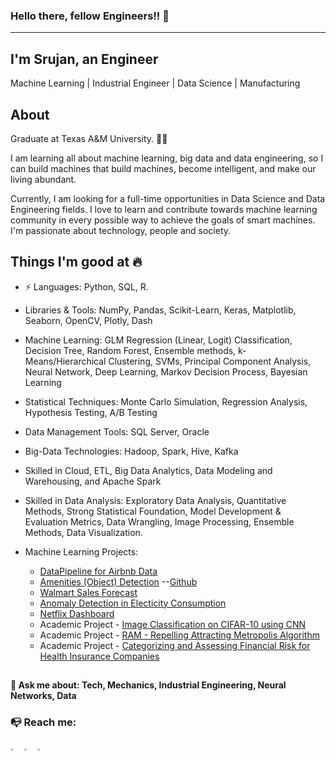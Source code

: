 ### Hello there, fellow Engineers!! 👋
-----------------------------------------------------------------------
I'm Srujan, an Engineer
-----------------------------------------------------------------------
Machine Learning | Industrial Engineer | Data Science | Manufacturing

## About
Graduate at Texas A&M University. :man_technologist:

I am learning all about machine learning, big data and data engineering, so I can build machines that build machines, become intelligent, and make our living abundant.

Currently, I am looking for a full-time opportunities in Data Science and Data Engineering fields. I love to learn and contribute towards machine learning community in every possible way to achieve the goals of smart machines. I'm passionate about technology, people and society.


Things I'm good at 🔥
-----------------------------------------------------------------------
- ⚡ Languages: Python, SQL, R.

- Libraries & Tools: NumPy, Pandas, Scikit-Learn, Keras, Matplotlib, Seaborn, OpenCV, Plotly, Dash
- Machine Learning:  GLM Regression (Linear, Logit) Classification, Decision Tree, Random Forest, Ensemble methods, k-Means/Hierarchical Clustering, SVMs, Principal Component Analysis, Neural Network, Deep Learning, Markov Decision Process, Bayesian Learning
- Statistical Techniques: Monte Carlo Simulation, Regression Analysis, Hypothesis Testing, A/B Testing
- Data Management Tools: SQL Server, Oracle
- Big-Data Technologies: Hadoop, Spark, Hive, Kafka
- Skilled in Cloud, ETL, Big Data Analytics, Data Modeling and Warehousing, and Apache Spark
- Skilled in Data Analysis: Exploratory Data Analysis, Quantitative Methods, Strong Statistical Foundation, Model Development & Evaluation Metrics, Data Wrangling, Image Processing, Ensemble Methods, Data Visualization.




- Machine Learning Projects:
  - [DataPipeline for Airbnb Data](https://github.com/srujanreddyj/Data-Engineering-concepts/blob/master/airbnb_capstone)
  - [Amenities (Object) Detection](https://srujanreddyj.github.io/learnings/2020/10/02/airbnb.html) --[Github](https://github.com/srujanreddyj/amenity-object-detection) 
  - [Walmart Sales Forecast](https://srujanreddyj.github.io/learnings/2020/09/25/M5_1.html)
  - [Anomaly Detection in Electicity Consumption](https://srujanreddyj.github.io/learnings/2021/01/29/anomaly.html)
  - [Netflix Dashboard](https://project-visual-1.herokuapp.com/)
  - Academic Project - [Image Classification on CIFAR-10 using CNN ](https://github.com/srujanreddyj/ENGINEERING_DATA_ANALYSIS-ISEN-613---ACADEMIC_PROJECT)
  - Academic Project - [RAM - Repelling Attracting Metropolis Algorithm](https://github.com/srujanreddyj/STAT-654-Term-Project)
  - Academic Project - [Categorizing and Assessing Financial Risk for Health Insurance Companies](https://drive.google.com/file/d/1Bq1y1wpQmBldJrNZf1nOw4X72YXfZmuK/view)

<!--
**srujanreddyj/srujanreddyj** is a ✨ _special_ ✨ repository because its `README.md` (this file) appears on your GitHub profile.

Here are some ideas to get you started:

- 🔭 I’m currently working on ...
- 🌱 I’m currently learning ...
- 👯 I’m looking to collaborate on ...
- 🤔 I’m looking for help with ...
- 💬 Ask me about ...
- 📫 How to reach me: ...
- 😄 Pronouns: ...
- ⚡ Fun fact: ...


## ⚡ Technologies
Talk to me about

![Git](https://img.shields.io/badge/-Git-black?style=flat-square&logo=git)
![MySQL](https://img.shields.io/badge/-MySQL-black?style=flat-square&logo=mysql)
![Python](https://img.shields.io/badge/-Python?style=flat-square&logo=python)
-->

## 

#### 💬 Ask me about: Tech, Mechanics, Industrial Engineering, Neural Networks, Data

### :mailbox_with_no_mail: Reach me: 
[<img src="https://img.icons8.com/color/48/000000/linkedin.png" width="3.5%"/>](https://www.linkedin.com/in/srujan-reddy/)
[<img src="https://img.icons8.com/color/48/000000/twitter.png" width="3.5%"/>](https://twitter.com/srujan_here) 
<a href="mailto:jsrujanreddy@gmail.com"> <img src="https://img.icons8.com/fluent/48/000000/gmail.png" width="3.5%"/>
